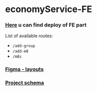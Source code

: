 # economyService-FE

### [Here](https://dantrofimov.github.io/economyService-FE/#/) u can find deploy of FE part

List of available routes:
- `/add-group`
- `/add-m8`
- `/m8s`

### [Figma - layouts](https://www.figma.com/file/FaFpzn2W8wPESFqpTpO90q/Layout)

### [Project schema](https://www.figma.com/file/JGlyGpNkHUfpnLKwYhVPDw/m8-chkr?node-id=0%3A1)
